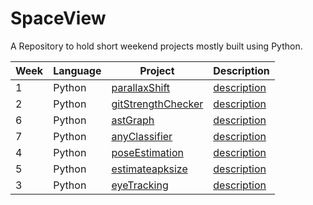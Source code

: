 # SpaceView
A Repository to hold short weekend projects mostly built using Python.

| Week | Language | Project | Description |
|------|----------|---------|-------------|
| 1    | Python   | [parallaxShift](https://github.com/jay-sharmaa/WeeklyProjects/tree/main/parallexShift) | [description](https://github.com/jay-sharmaa/WeeklyProjects/blob/main/parallexShift/parallexFile.md) |
| 2    | Python   | [gitStrengthChecker](https://github.com/jay-sharmaa/WeeklyProjects/tree/main/gitStrengthChecker) | [description](https://github.com/jay-sharmaa/WeeklyProjects/tree/main/gitStrengthChecker/gitStrengthChecker.md) |
| 6    | Python   | [astGraph](https://github.com/jay-sharmaa/WeeklyProjects/tree/main/astGraph) | [description](https://github.com/jay-sharmaa/WeeklyProjects/tree/main/astGraph/astGraph.md)
| 7    | Python   | [anyClassifier](https://github.com/jay-sharmaa/WeeklyProjects/tree/main/anyClassifier) | [description](https://github.com/jay-sharmaa/WeeklyProjects/tree/main/anyClassifier/anyClassifier.md)
| 4    | Python   | [poseEstimation](https://github.com/jay-sharmaa/WeeklyProjects/tree/main/poseEstimator) | [description](https://github.com/jay-sharmaa/WeeklyProjects/tree/main/poseEstimator/poseEstimator.md)
| 5    | Python   | [estimateapksize](https://github.com/jay-sharmaa/WeeklyProjects/tree/main/estimateapksize) | [description](https://github.com/jay-sharmaa/WeeklyProjects/tree/main/estimateapksize/estimateapksize.md)
| 3    | Python   | [eyeTracking](https://github.com/jay-sharmaa/WeeklyProjects/tree/main/eyeTracking) | [description](https://github.com/jay-sharmaa/WeeklyProjects/tree/main/eyeTracking/eyeTracking.md)
